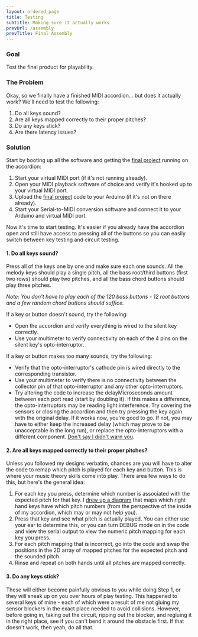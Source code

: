 ```yaml
---
layout: ordered_page
title: Testing
subtitle: Making sure it actually works
prevUrl: /assembly
prevTitle: Final Assembly
---
```


[//]: # (This will be the tutorial for testing the final product.  I'll go over what we're testing and highlight some of the issues I ran into.)

### Goal

Test the final product for playability.

### The Problem

Okay, so we finally have a finished MIDI accordion... but does it actually work?  We'll need to test the following:

1. Do all keys sound?
2. Are all keys mapped correctly to their proper pitches?
3. Do any keys stick?
4. Are there latency issues?

### Solution

Start by booting up all the software and getting the [final project](https://github.com/bvavra/MIDI_Accordion/tree/master/MIDI_Accordion) running on the accordion:

1. Start your virtual MIDI port (if it's not running already).
2. Open your MIDI playback software of choice and verify it's hooked up to your virtual MIDI port.
3. Upload the [final project](https://github.com/bvavra/MIDI_Accordion/tree/master/MIDI_Accordion) code to your Arduino (if it's not on there already).
4. Start your Serial-to-MIDI conversion software and connect it to your Arduino and virtual MIDI port.

Now it's time to start testing.  It's easier if you already have the accordion open and still have access to pressing all of the buttons so you can easily switch between key testing and circuit testing.

#### 1. Do all keys sound?

Press all of the keys one by one and make sure each one sounds.  All the melody keys should play a single pitch, all the bass root/third buttons (first two rows) should play two pitches, and all the bass chord buttons should play three pitches. 

*Note: You don't have to play each of the 120 bass buttons - 12 root buttons and a few random chord buttons should suffice.*

If a key or button doesn't sound, try the following:

- Open the accordion and verify everything is wired to the silent key correctly.
- Use your multimeter to verify connectivity on each of the 4 pins on the silent key's opto-interruptor.

If a key or button makes too many sounds, try the following:

- Verify that the opto-interruptor's cathode pin is wired directly to the corresponding transistor.
- Use your multimeter to verify there is no connectivity between the collector pin of that opto-interruptor and any other opto-interruptors.
- Try altering the code to increase the delayMicroseconds amount between each port read (start by doubling it).  If this makes a difference, the opto-interruptors may be reading light interference.  Try covering the sensors or closing the accordion and then try pressing the key again with the original delay.  If it works now, you're good to go.  If not, you may have to either keep the increased delay (which may prove to be unacceptable in the long run), or replace the opto-interruptors with a different component.  [Don't say I didn't warn you](../opto-interruptor).


#### 2. Are all keys mapped correctly to their proper pitches?

Unless you followed my designs verbatim, chances are you will have to alter the code to remap which pitch is played for each key and button.  This is where your music theory skills come into play.  There area few ways to do this, but here's the general idea:

1. For each key you press, determine which number is associated with the expected pitch for that key.  I [drew up a diagram](https://github.com/bvavra/MIDI_Accordion/blob/master/pdf/design/treble_pitch_mapping.pdf) that maps which right hand keys have which pitch numbers (from the perspective of the inside of my accordion, which may or may not help you).
2. Press that key and see what pitch is actually played.  You can either use your ear to determine this, or you can turn DEBUG mode on in the code and view the serial output to view the numeric pitch mapping for each key you press.
3. For each pitch mapping that is incorrect, go into the code and swap the positions in the 2D array of mapped pitches for the expected pitch and the sounded pitch.
4. Rinse and repeat on both hands until all pitches are mapped correctly.

[//]: # (TODO - maybe include some visual examples)

#### 3. Do any keys stick?

These will either become painfully obvious to you while doing Step 1, or they will sneak up on you over hours of play testing.  This happened to several keys of mine - each of which were a result of me not gluing my sensor blockers in the exact place needed to avoid collisions.  However, before going in, taking out the circuit, ripping out the blocker, and regluing it in the right place, see if you can't bend it around the obstacle first.  If that doesn't work, then yeah, do all that.